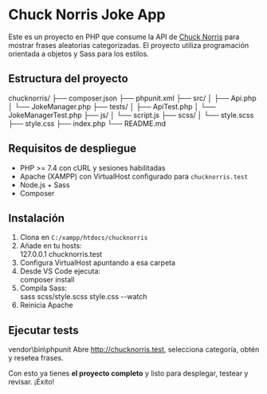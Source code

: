 # Chuck Norris Joke App

Este es un proyecto en PHP que consume la API de [Chuck Norris](https://api.chucknorris.io) para mostrar frases aleatorias categorizadas. El proyecto utiliza programación orientada a objetos y Sass para los estilos.

## Estructura del proyecto

chucknorris/
├── composer.json
├── phpunit.xml
├── src/
│   ├── Api.php
│   └── JokeManager.php
├── tests/
│   ├── ApiTest.php
│   └── JokeManagerTest.php
├── js/
│   └── script.js
├── scss/
│   └── style.scss
├── style.css
├── index.php
└── README.md


## Requisitos de despliegue
- PHP >= 7.4 con cURL y sesiones habilitadas  
- Apache (XAMPP) con VirtualHost configurado para `chucknorris.test`  
- Node.js + Sass  
- Composer  

## Instalación
1. Clona en `C:/xampp/htdocs/chucknorris`  
2. Añade en tu hosts:  
127.0.0.1 chucknorris.test
3. Configura VirtualHost apuntando a esa carpeta  
4. Desde VS Code ejecuta:  
composer install
5. Compila Sass:  
sass scss/style.scss style.css --watch
6. Reinicia Apache  

## Ejecutar tests
vendor\bin\phpunit
Abre http://chucknorris.test, selecciona categoría, obtén y resetea frases.

Con esto ya tienes **el proyecto completo** y listo para desplegar, testear y revisar. ¡Éxito!